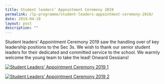 ```yaml
---
title: Student leaders’ Appointment Ceremony 2019
permalink: /lp-programme/student-leaders-appointment-ceremony-2019/
date: 2019-04-18
layout: post
description: ""
---
```

Student leaders’ Appointment Ceremony 2019 saw the handling over of key leadership positions to the Sec 3s. We wish to thank our senior student leaders for their dedicated and committed service to the school. We warmly welcome the young team to take the lead! Onward Gessians!

[![Student Leaders’ Appointment Ceremony 2019 1](https://ganengsengsch.moe.edu.sg/wp-content/uploads/2019/04/Student-leaders%E2%80%99-Appointment-Ceremony-2019-1.jpg)](https://ganengsengsch.moe.edu.sg/wp-content/uploads/2019/04/Student-leaders%E2%80%99-Appointment-Ceremony-2019-1.jpg)

[![Student Leaders’ Appointment Ceremony 2019 2](https://ganengsengsch.moe.edu.sg/wp-content/uploads/2019/04/Student-leaders%E2%80%99-Appointment-Ceremony-2019-2.jpg)](https://ganengsengsch.moe.edu.sg/wp-content/uploads/2019/04/Student-leaders%E2%80%99-Appointment-Ceremony-2019-2.jpg)